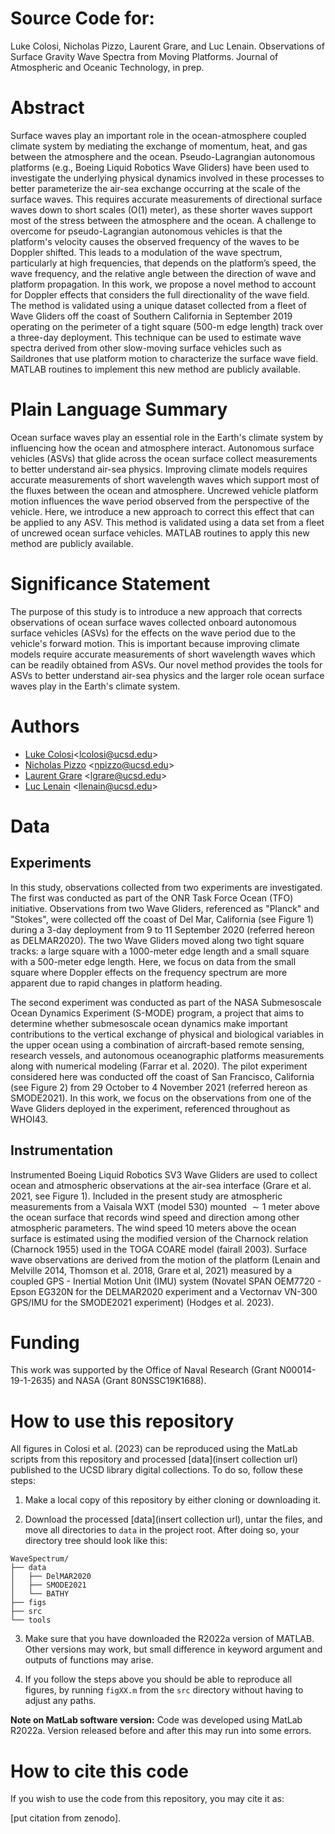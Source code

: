 # Source Code for: 

Luke Colosi, Nicholas Pizzo, Laurent Grare, and Luc Lenain. Observations of Surface Gravity Wave Spectra from Moving Platforms. Journal of Atmospheric and Oceanic Technology, in prep. 

# Abstract 

Surface waves play an important role in the ocean-atmosphere coupled climate system by mediating the exchange of momentum, heat, and gas between the atmosphere and the ocean. Pseudo-Lagrangian autonomous platforms (e.g., Boeing Liquid Robotics Wave Gliders) have been used to investigate the underlying physical dynamics involved in these processes to better parameterize the air-sea exchange occurring at the scale of the surface waves. This requires accurate measurements of directional surface waves down to short scales (O(1) meter), as these shorter waves support most of the stress between the atmosphere and the ocean. A challenge to overcome for pseudo-Lagrangian autonomous vehicles is that the platform's velocity causes the observed frequency of the waves to be Doppler shifted. This leads to a modulation of the wave spectrum, particularly at high frequencies, that depends on the platform’s speed, the wave frequency, and the relative angle between the direction of wave and platform propagation. In this work, we propose a novel method to account for Doppler effects that considers the full directionality of the wave field. The method is validated using a unique dataset collected from a fleet of Wave Gliders off the coast of Southern California in September 2019 operating on the perimeter of a tight square (500-m edge length) track over a three-day deployment. This technique can be used to estimate wave spectra derived from other slow-moving surface vehicles such as Saildrones that use platform motion to characterize the surface wave field. MATLAB routines to implement this new method are publicly available.

# Plain Language Summary

Ocean surface waves play an essential role in the Earth's climate system by influencing how the ocean and atmosphere interact. Autonomous surface vehicles (ASVs) that glide across the ocean surface collect measurements to better understand air-sea physics. Improving climate models requires accurate measurements of short wavelength waves which support most of the fluxes between the ocean and atmosphere. Uncrewed vehicle platform motion influences the wave period observed from the perspective of the vehicle. Here, we introduce a new approach to correct this effect that can be applied to any ASV. This method is validated using a data set from a fleet of uncrewed ocean surface vehicles. MATLAB routines to apply this new method are publicly available.

# Significance Statement

The purpose of this study is to introduce a new approach that corrects observations of ocean surface waves collected onboard autonomous surface vehicles (ASVs) for the effects on the wave period due to the vehicle's forward motion. This is important because improving climate models require accurate measurements of short wavelength waves which can be readily obtained from ASVs. Our novel method provides the tools for ASVs to better understand air-sea physics and the larger role ocean surface waves play in the Earth's climate system. 

# Authors 
* [Luke Colosi](https://lcolosi.github.io/)<<lcolosi@ucsd.edu>>
* [Nicholas Pizzo](https://scripps.ucsd.edu/profiles/npizzo) <<npizzo@ucsd.edu>>
* [Laurent Grare](https://airsea.ucsd.edu/people/) <<lgrare@ucsd.edu>>
* [Luc Lenain](https://scripps.ucsd.edu/profiles/llenain) <<llenain@ucsd.edu>>

# Data

## Experiments

In this study, observations collected from two experiments are investigated. The first was conducted as part of the ONR Task Force Ocean (TFO) initiative. Observations from two Wave Gliders, referenced as "Planck" and "Stokes", were collected off the coast of Del Mar, California (see Figure 1) during a 3-day deployment from 9 to 11 September 2020 (referred hereon as DELMAR2020). The two Wave Gliders moved along two tight square tracks: a large square with a 1000-meter edge length and a small square with a 500-meter edge length. Here, we focus on data from the small square where Doppler effects on the frequency spectrum are more apparent due to rapid changes in platform heading.

The second experiment was conducted as part of the NASA Submesoscale Ocean Dynamics Experiment (S-MODE) program, a project that aims to determine whether submesoscale ocean dynamics make important contributions to the vertical exchange of physical and biological variables in the upper ocean using a combination of aircraft-based remote sensing, research vessels, and autonomous oceanographic platforms measurements along with numerical modeling (Farrar et al. 2020). The pilot experiment considered here was conducted off the coast of San Francisco, California (see Figure 2) from 29 October to 4 November 2021 (referred hereon as SMODE2021). In this work, we focus on the observations from one of the Wave Gliders deployed in the experiment, referenced throughout as WHOI43.  

## Instrumentation

Instrumented Boeing Liquid Robotics SV3 Wave Gliders are used to collect ocean and atmospheric observations at the air-sea interface (Grare et al. 2021, see Figure 1). Included in the present study are atmospheric measurements from a Vaisala WXT (model 530) mounted $\sim 1$ meter above the ocean surface that records wind speed and direction among other atmospheric parameters. The wind speed 10 meters above the ocean surface is estimated using the modified version of the Charnock relation (Charnock 1955) used in the TOGA COARE model (fairall 2003). Surface wave observations are derived from the motion of the platform (Lenain and Melville 2014, Thomson et al. 2018, Grare et al, 2021) measured by a coupled GPS - Inertial Motion Unit (IMU) system (Novatel SPAN OEM7720 - Epson EG320N for the DELMAR2020 experiment and a Vectornav VN-300 GPS/IMU for the SMODE2021 experiment) (Hodges et al. 2023).

# Funding
This work was supported by the Office of Naval Research (Grant N00014-19-1-2635) and NASA (Grant 80NSSC19K1688).

# How to use this repository

All figures in Colosi et al. (2023) can be reproduced using the MatLab scripts from this repository and processed [data](insert collection url) published to the UCSD library digital collections. To do so, follow these steps:

1. Make a local copy of this repository by either cloning or downloading it.

2. Download the processed [data](insert collection url), untar the files, and move all directories to `data` in the project root. After doing so, your directory tree should look like this:

```
WaveSpectrum/
├── data
│   ├── DelMAR2020
│   ├── SMODE2021
│   └── BATHY
├── figs
├── src
└── tools
```

3. Make sure that you have downloaded the R2022a version of MATLAB. Other versions may work, but small difference in keyword argument and outputs of functions may arise.   

4. If you follow the steps above you should be able to reproduce all figures, by running `figXX.m` from the `src` directory without having to adjust any paths.

**Note on MatLab software version:** Code was developed using MatLab R2022a. Version released before and after this may run into some errors. 

# How to cite this code

If you wish to use the code from this repository, you may cite it as: 

[put citation from zenodo]. 
